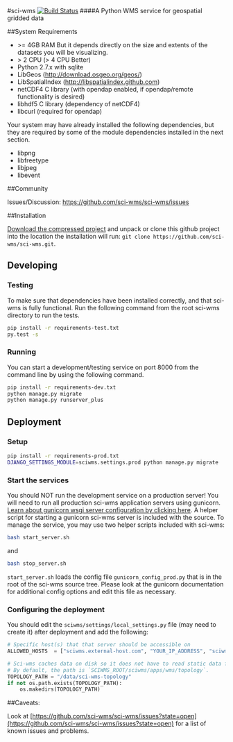 #sci-wms  [![Build Status](https://travis-ci.org/sci-wms/sci-wms.svg)](https://travis-ci.org/sci-wms/sci-wms)
####A Python WMS service for geospatial gridded data


##System Requirements

- \>= 4GB RAM But it depends directly on the size and extents of the datasets you will be visualizing.
- \> 2 CPU (> 4 CPU Better)
- Python 2.7.x with sqlite
- LibGeos (http://download.osgeo.org/geos/)
- LibSpatialIndex (http://libspatialindex.github.com)
- netCDF4 C library (with opendap enabled, if opendap/remote functionality is desired)
- libhdf5 C library (dependency of netCDF4)
- libcurl (required for opendap)

Your system may have already installed the following dependencies, but
they are required by some of the module dependencies installed in the next section.

- libpng
- libfreetype
- libjpeg
- libevent


##Community

Issues/Discussion: https://github.com/sci-wms/sci-wms/issues


##Installation

[Download the compressed project](https://github.com/sci-wms/sci-wms) and unpack or clone this github project into the location the installation will run: `git clone https://github.com/sci-wms/sci-wms.git`.


## Developing

### Testing
To make sure that dependencies have been installed correctly, and that sci-wms is fully functional.
Run the following command from the root sci-wms directory to run the tests.
```bash
pip install -r requirements-test.txt
py.test -s
```

### Running
You can start a development/testing service on port 8000 from the command line by using the following command.
```bash
pip install -r requirements-dev.txt
python manage.py migrate
python manage.py runserver_plus
```

## Deployment

### Setup
```bash
pip install -r requirements-prod.txt
DJANGO_SETTINGS_MODULE=sciwms.settings.prod python manage.py migrate
```

### Start the services
You should NOT run the development service on a production server!  You will need to run all production sci-wms application servers using gunicorn. [Learn about gunicorn wsgi server configuration by clicking here](http://gunicorn.org/).
A helper script for starting a gunicorn sci-wms server is included with the source.  To manage the service, you may use two helper scripts included with sci-wms:
```bash
bash start_server.sh
```
and
```bash
bash stop_server.sh
```

`start_server.sh` loads the config file `gunicorn_config_prod.py` that is in the root of the sci-wms source tree.  Please look at the gunicorn documentation for additional config options and edit this file as necessary.

### Configuring the deployment
You should edit the `sciwms/settings/local_settings.py` file (may need to create it) after deployment and add the following:
```python
# Specific host(s) that that server should be accessible on
ALLOWED_HOSTS  = ["sciwms.external-host.com", "YOUR_IP_ADDRESS", "sciwms.internal-host"]

# Sci-wms caches data on disk so it does not have to read static data from each dataset every request.
# By default, the path is `SCIWMS_ROOT/sciwms/apps/wms/topology`.
TOPOLOGY_PATH = "/data/sci-wms-topology"
if not os.path.exists(TOPOLOGY_PATH):
    os.makedirs(TOPOLOGY_PATH)
```

##Caveats:

Look at [https://github.com/sci-wms/sci-wms/issues?state=open](https://github.com/sci-wms/sci-wms/issues?state=open) for a list of known issues and problems.
